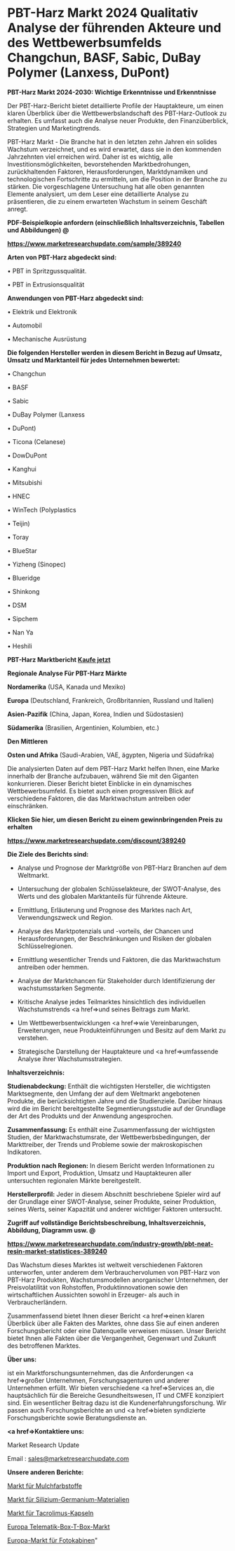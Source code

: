 # PBT-Harz Markt 2024 Qualitativ Analyse der führenden Akteure und des Wettbewerbsumfelds Changchun, BASF, Sabic, DuBay Polymer (Lanxess, DuPont)

<strong>PBT-Harz Markt 2024-2030: Wichtige Erkenntnisse und Erkenntnisse</strong>

Der PBT-Harz-Bericht bietet detaillierte Profile der Hauptakteure, um einen klaren Überblick über die Wettbewerbslandschaft des PBT-Harz-Outlook zu erhalten. Es umfasst auch die Analyse neuer Produkte, den Finanzüberblick, Strategien und Marketingtrends.

PBT-Harz Markt - Die Branche hat in den letzten zehn Jahren ein solides Wachstum verzeichnet, und es wird erwartet, dass sie in den kommenden Jahrzehnten viel erreichen wird. Daher ist es wichtig, alle Investitionsmöglichkeiten, bevorstehenden Marktbedrohungen, zurückhaltenden Faktoren, Herausforderungen, Marktdynamiken und technologischen Fortschritte zu ermitteln, um die Position in der Branche zu stärken. Die vorgeschlagene Untersuchung hat alle oben genannten Elemente analysiert, um dem Leser eine detaillierte Analyse zu präsentieren, die zu einem erwarteten Wachstum in seinem Geschäft anregt.



<strong><b>PDF-Beispielkopie anfordern (einschließlich Inhaltsverzeichnis, Tabellen und Abbildungen) @ </b></strong>

<strong><a href=https://www.marketresearchupdate.com/sample/389240>

<strong>https://www.marketresearchupdate.com/sample/389240</u></a></strong></strong>



<strong>Arten von PBT-Harz abgedeckt sind:</strong>

• PBT in Spritzgussqualität.

• PBT in Extrusionsqualität



<strong>Anwendungen von PBT-Harz abgedeckt sind:</strong>

• Elektrik und Elektronik

• Automobil

• Mechanische Ausrüstung



<strong>Die folgenden Hersteller werden in diesem Bericht in Bezug auf Umsatz, Umsatz und Marktanteil für jedes Unternehmen bewertet:</strong>

• Changchun

• BASF

• Sabic

• DuBay Polymer (Lanxess

• DuPont)

• Ticona (Celanese)

• DowDuPont

• Kanghui

• Mitsubishi

• HNEC

• WinTech (Polyplastics

• Teijin)

• Toray

• BlueStar

• Yizheng (Sinopec)

• Blueridge

• Shinkong

• DSM

• Sipchem

• Nan Ya

• Heshili



<strong>PBT-Harz Marktbericht <a href=https://www.marketresearchupdate.com/buynow/389240>Kaufe jetzt</a></strong>



<strong>Regionale Analyse Für PBT-Harz Märkte</strong>



<strong>Nordamerika</strong> (USA, Kanada und Mexiko)



<strong>Europa</strong> (Deutschland, Frankreich, Großbritannien, Russland und Italien)



<strong>Asien-Pazifik</strong> (China, Japan, Korea, Indien und Südostasien)



<strong>Südamerika</strong> (Brasilien, Argentinien, Kolumbien, etc.)



<strong>Den Mittleren</strong> 

<strong>Osten und Afrika</strong> (Saudi-Arabien, VAE, ägypten, Nigeria und Südafrika)

Die analysierten Daten auf dem PBT-Harz Markt helfen Ihnen, eine Marke innerhalb der Branche aufzubauen, während Sie mit den Giganten konkurrieren. Dieser Bericht bietet Einblicke in ein dynamisches Wettbewerbsumfeld. Es bietet auch einen progressiven Blick auf verschiedene Faktoren, die das Marktwachstum antreiben oder einschränken.



<strong>Klicken Sie hier, um diesen Bericht zu einem gewinnbringenden Preis zu erhalten
</strong>

<strong><a href=https://www.marketresearchupdate.com/discount/389240>https://www.marketresearchupdate.com/discount/389240</b></u></strong></a>



<strong>Die Ziele des Berichts sind:</strong>

- Analyse und Prognose der Marktgröße von PBT-Harz Branchen auf dem Weltmarkt.

- Untersuchung der globalen Schlüsselakteure, der SWOT-Analyse, des Werts und des globalen Marktanteils für führende Akteure.

- Ermittlung, Erläuterung und Prognose des Marktes nach Art, Verwendungszweck und Region.

- Analyse des Marktpotenzials und -vorteils, der Chancen und Herausforderungen, der Beschränkungen und Risiken der globalen Schlüsselregionen.

- Ermittlung wesentlicher Trends und Faktoren, die das Marktwachstum antreiben oder hemmen.

- Analyse der Marktchancen für Stakeholder durch Identifizierung der wachstumsstarken Segmente.

- Kritische Analyse jedes Teilmarktes hinsichtlich des individuellen Wachstumstrends <a href=>und</a> seines Beitrags zum Markt.

- Um Wettbewerbsentwicklungen <a href=>wie</a> Vereinbarungen, Erweiterungen, neue Produkteinführungen und Besitz auf dem Markt zu verstehen.

- Strategische Darstellung der Hauptakteure und <a href=>umfas</a>sende Analyse ihrer Wachstumsstrategien.



<strong>Inhaltsverzeichnis:</strong>



<strong>Studienabdeckung:</strong> Enthält die wichtigsten Hersteller, die wichtigsten Marktsegmente, den Umfang der auf dem Weltmarkt angebotenen Produkte, die berücksichtigten Jahre und die Studienziele. Darüber hinaus wird die im Bericht bereitgestellte Segmentierungsstudie auf der Grundlage der Art des Produkts und der Anwendung angesprochen.



<strong>Zusammenfassung:</strong> Es enthält eine Zusammenfassung der wichtigsten Studien, der Marktwachstumsrate, der Wettbewerbsbedingungen, der Markttreiber, der Trends und Probleme sowie der makroskopischen Indikatoren.



<strong>Produktion nach Regionen:</strong> In diesem Bericht werden Informationen zu Import und Export, Produktion, Umsatz und Hauptakteuren aller untersuchten regionalen Märkte bereitgestellt.



<strong>Herstellerprofil:</strong> Jeder in diesem Abschnitt beschriebene Spieler wird auf der Grundlage einer SWOT-Analyse, seiner Produkte, seiner Produktion, seines Werts, seiner Kapazität und anderer wichtiger Faktoren untersucht.



<strong><b>Zugriff auf vollständige Berichtsbeschreibung, Inhaltsverzeichnis, Abbildung, Diagramm usw. @ </b></strong>

<strong><a href=https://www.marketresearchupdate.com/industry-growth/pbt-neat-resin-market-statistices-389240>https://www.marketresearchupdate.com/industry-growth/pbt-neat-resin-market-statistices-389240</a></strong>

Das Wachstum dieses Marktes ist weltweit verschiedenen Faktoren unterworfen, unter anderem dem Verbrauchervolumen von PBT-Harz von PBT-Harz Produkten, Wachstumsmodellen anorganischer Unternehmen, der Preisvolatilität von Rohstoffen, Produktinnovationen sowie den wirtschaftlichen Aussichten sowohl in Erzeuger- als auch in Verbraucherländern.

Zusammenfassend bietet Ihnen dieser Bericht <a href=>einen</a> klaren Überblick über alle Fakten des Marktes, ohne dass Sie auf einen anderen Forschungsbericht oder eine Datenquelle verweisen müssen. Unser Bericht bietet Ihnen alle Fakten über die Vergangenheit, Gegenwart und Zukunft des betroffenen Marktes.



<strong>Über uns:</strong>

 ist ein Marktforschungsunternehmen, das die Anforderungen <a href=>großer</a> Unternehmen, Forschungsagenturen und anderer Unternehmen erfüllt. Wir bieten verschiedene <a href=>Services</a> an, die hauptsächlich für die Bereiche Gesundheitswesen, IT und CMFE konzipiert sind. Ein wesentlicher Beitrag dazu ist die Kundenerfahrungsforschung. Wir passen auch Forschungsberichte an und <a href=>bieten</a> syndizierte Forschungsberichte sowie Beratungsdienste an.



<strong><a href=>Kontaktiere uns:</a></strong>

Market Research Update

Email : sales@marketresearchupdate.com



<strong>Unsere anderen Berichte:</strong>

<a href=https://www.linkedin.com/pulse/mulch-colorant-market-research-uncovered-exploring>Markt für Mulchfarbstoffe</a>

<a href=https://www.linkedin.com/pulse/silicon-germanium-materials-market-outlooks>Markt für Silizium-Germanium-Materialien</a>

<a href=https://www.linkedin.com/pulse/tacrolimus-capsules-market-size-share-outlook-growth-prospects>Markt für Tacrolimus-Kapseln</a>

<a href=https://www.linkedin.com/pulse/europe-telematics-box-t-box-market-size-scope>Europa Telematik-Box-T-Box-Markt</a>

<a href=https://www.linkedin.com/pulse/europe-photo-booth-market-2023-usd>Europa-Markt für Fotokabinen</a>"
